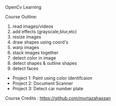 OpenCv Learning

Course Outline:
1. read images/videos
2. add effects (grayscale,blur,etc)
3. resize images
4. draw shapes using coord's
5. warp images 
6. stack images together 
7. detect color in image
8. detect shapes & outline shapes
9. detect faces
- Project 1: Paint using color identifcaion
- Project 2: Document Scanner
- Project 3: Detect car number plate


Course Credits : https://github.com/murtazahassan
